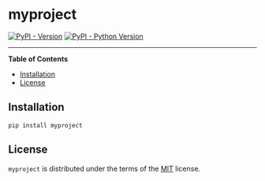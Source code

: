 # myproject

[![PyPI - Version](https://img.shields.io/pypi/v/myproject.svg)](https://pypi.org/project/myproject)
[![PyPI - Python Version](https://img.shields.io/pypi/pyversions/myproject.svg)](https://pypi.org/project/myproject)

-----

**Table of Contents**

- [Installation](#installation)
- [License](#license)

## Installation

```console
pip install myproject
```

## License

`myproject` is distributed under the terms of the [MIT](https://spdx.org/licenses/MIT.html) license.
